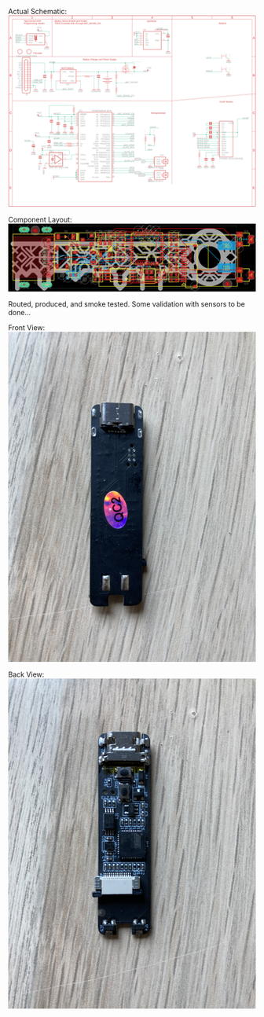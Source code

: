 Actual Schematic:
![schematic](ZamekUSBC.png)

Component Layout:
![board](ZamekUSBCbrd.png)

Routed, produced, and smoke tested. Some validation with sensors to be done...

Front View:
![front-view](ZamekUSBC1.jpeg)

Back View:
![back-view](ZamekUSBC2.jpeg)
